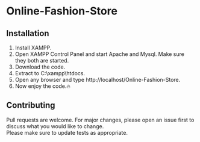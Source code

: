# Online-Fashion-Store

## Installation
1. Install XAMPP.
2. Open XAMPP Control Panel and start Apache and Mysql. Make sure they both are started.
3. Download the code.
4. Extract to C:\xampp\htdocs.
5. Open any browser and type http://localhost/Online-Fashion-Store.
6. Now enjoy the code.:fire:

## Contributing
Pull requests are welcome. For major changes, please open an issue first to discuss what you would like to change.<br>
Please make sure to update tests as appropriate.

